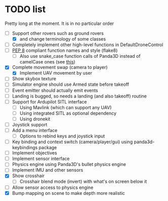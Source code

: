 
# TODO list

Pretty long at the moment. It is in no particular order

- [ ] Support other rovers such as ground rovers
  - [x] and change terminology of some classes
- [ ] Completely implement other high-level functions in DefaultDroneControl
- [ ] [PEP 8](https://peps.python.org/pep-0008/) compliant function names and style (flake8)
  - [ ] Also use snake_case function calls of Panda3D instead of camelCase ones (see [this](https://discourse.panda3d.org/t/drop-camelcase-in-favor-of-snake-case-in-future-versions-of-panda3d/24436))
- [x] Complete movement swap (camera to player)
  - [x] Implement UAV movement by user
- [ ] Show skybox texture
- [ ] Simulator engine should use Armed state before takeoff
- [ ] Event emitter should actually emit events
- [ ] Landing is bugged, so needs a landing (and also takeoff) routine
- [ ] Support for Ardupilot SITL interface
  - [ ] Using Mavlink (which can support any UAV)
  - [ ] Using integrated SITL as optional dependency
  - [ ] Using dronekit
- [ ] Joystick support
- [ ] Add a menu interface
  - [ ] Options to rebind keys and joystick input
- [ ] Key binding and context switch (camera/player/gui) using panda3d-keybindings package
- [ ] Implement objectives
- [ ] Implement sensor interface
- [ ] Physics engine using Panda3D's bullet physics engine
- [ ] Implement IMU and other sensors
- [x] Show crosshair
  - [ ] Crosshair blend mode (invert) with what's on screen below it
- [ ] Allow sensor access to physics engine
- [x] Bump mapping on scene to make depth more realistic
